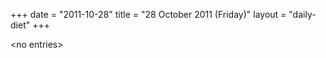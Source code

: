 +++
date = "2011-10-28"
title = "28 October 2011 (Friday)"
layout = "daily-diet"
+++


\<no entries\>
